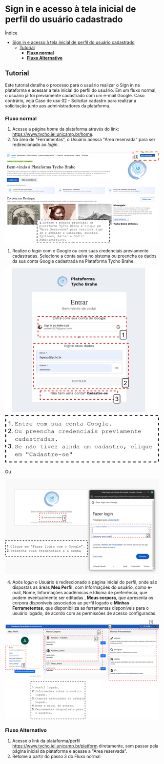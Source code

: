 # Sign in e acesso à tela inicial de perfil do usuário cadastrado

Índice

- [Sign in e acesso à tela inicial de perfil do usuário cadastrado](#sign-in-e-acesso-à-tela-inicial-de-perfil-do-usuário-cadastrado)
  - [Tutorial](#tutorial)
    - [**Fluxo normal**](#fluxo-normal)
    - [**Fluxo Alternativo**](#fluxo-alternativo)

## Tutorial

Este tutorial detalha o processo para o usuário realizar o Sign in na plataforma e acessar a tela inicial do perfil do usuário. Em um fluxo normal, o usuário já foi previamente cadastrado com um e-mail Google. Caso contrário, veja Caso de uso 02 - Solicitar cadastro para realizar a solicitação junto aos administradores da plataforma.

### **Fluxo normal**

1. Acesse a página _home_ da plataforma através do link: <https://www.tycho.iel.unicamp.br/home>.
2. Na área de "Ferramentas", o Usuário acessa "Área reservada" para ser redirecionado ao _login_.

!["Acessando Área reservada"](./images/si/tycho-home-signin.png)

1. Realize o _login_ com o Google ou com suas credenciais previamente cadastradas. Selecione a conta salva no sistema ou preencha os dados da sua conta Google cadastrada na Plataforma Tycho Brahe.

![Login google](./images/si/login-2.jpg)

Ou

![Tela de login](./images/si/tycho-home-signin2.jpg)

4. Após _login_ o Usuário é redirecionado à página inicial do perfil, onde são dispostas as áreas **Meu Perfil**, com Informações do usuário, como e-mail, Nome, Informações acadêmicas e Idioma de preferência, que podem eventualmente ser editadas <!-- REVISAR CRÍTICO: avisar ao Luiz que as edições não são persistidos na base, não ficam salvas: ISSUE CRIADA-->, **Meus corpora**, que apresenta os corpora disponíveis associados ao perfil logado e **Minhas Ferrametentas**, que disponibiliza as ferramentas disponíveis para o usuário logado, de acordo com as permissões de acesso configuradas.

!["Tela de perfil do usuário"](./images/si/area-reservada-perfil.png)

### **Fluxo Alternativo**

1. Acesse o link da plataforma/perfil <https://www.tycho.iel.unicamp.br/platform> diretamente, sem passar pela página inicial da plataforma e acesse a "Área reservada".
2. Retome a partir do passo 3 do Fluxo normal
